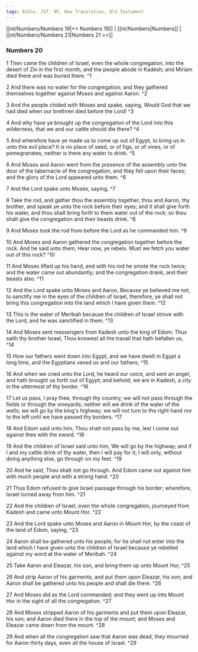 ```yaml
---
tags: Bible, JST, NT, New_Translation, Old_Testament
---
```


[[nt/Numbers/Numbers 19|<< Numbers 19]] | [[nt/Numbers|Numbers]] | [[nt/Numbers/Numbers 21|Numbers 21 >>]]

### Numbers 20

1 Then came the children of Israel, even the whole congregation, into the desert of Zin in the first month; and the people abode in Kadesh; and Miriam died there and was buried there.  ^1

2 And there was no water for the congregation; and they gathered themselves together against Moses and against Aaron.  ^2

3 And the people chided with Moses and spake, saying, Would God that we had died when our brethren died before the Lord!  ^3

4 And why have ye brought up the congregation of the Lord into this wilderness, that we and our cattle should die there?  ^4

5 And wherefore have ye made us to come up out of Egypt, to bring us in unto this evil place? It is no place of seed, or of figs, or of vines, or of pomegranates; neither is there any water to drink.  ^5

6 And Moses and Aaron went from the presence of the assembly unto the door of the tabernacle of the congregation, and they fell upon their faces; and the glory of the Lord appeared unto them.  ^6

7 And the Lord spake unto Moses, saying,  ^7

8 Take the rod, and gather thou the assembly together, thou and Aaron, thy brother, and speak ye unto the rock before their eyes; and it shall give forth his water, and thou shalt bring forth to them water out of the rock; so thou shalt give the congregation and their beasts drink.  ^8

9 And Moses took the rod from before the Lord as he commanded him.  ^9

10 And Moses and Aaron gathered the congregation together before the rock. And he said unto them, Hear now, ye rebels. Must we fetch you water out of this rock?  ^10

11 And Moses lifted up his hand, and with his rod he smote the rock twice; and the water came out abundantly; and the congregation drank, and their beasts also.  ^11

12 And the Lord spake unto Moses and Aaron, Because ye believed me not, to sanctify me in the eyes of the children of Israel, therefore, ye shall not bring this congregation into the land which I have given them.  ^12

13 This is the water of Meribah because the children of Israel strove with the Lord, and he was sanctified in them.  ^13

14 And Moses sent messengers from Kadesh unto the king of Edom: Thus saith thy brother Israel, Thou knowest all the travail that hath befallen us,  ^14

15 How our fathers went down into Egypt, and we have dwelt in Egypt a long time, and the Egyptians vexed us and our fathers;  ^15

16 And when we cried unto the Lord, he heard our voice, and sent an angel, and hath brought us forth out of Egypt; and behold, we are in Kadesh, a city in the uttermost of thy border.  ^16

17 Let us pass, I pray thee, through thy country; we will not pass through the fields or through the vineyards; neither will we drink of the water of the wells; we will go by the king\'s highway; we will not turn to the right hand nor to the left until we have passed thy borders.  ^17

18 And Edom said unto him, Thou shalt not pass by me, lest I come out against thee with the sword.  ^18

19 And the children of Israel said unto him, We will go by the highway; and if I and my cattle drink of thy water, then I will pay for it; I will only, without doing anything else, go through on my feet.  ^19

20 And he said, Thou shalt not go through. And Edom came out against him with much people and with a strong hand.  ^20

21 Thus Edom refused to give Israel passage through his border; wherefore, Israel turned away from him.  ^21

22 And the children of Israel, even the whole congregation, journeyed from Kadesh and came unto Mount Hor.  ^22

23 And the Lord spake unto Moses and Aaron in Mount Hor, by the coast of the land of Edom, saying,  ^23

24 Aaron shall be gathered unto his people; for he shall not enter into the land which I have given unto the children of Israel because ye rebelled against my word at the water of Meribah.  ^24

25 Take Aaron and Eleazar, his son, and bring them up unto Mount Hor,  ^25

26 And strip Aaron of his garments, and put them upon Eleazar, his son; and Aaron shall be gathered unto his people and shall die there.  ^26

27 And Moses did as the Lord commanded; and they went up into Mount Hor in the sight of all the congregation.  ^27

28 And Moses stripped Aaron of his garments and put them upon Eleazar, his son; and Aaron died there in the top of the mount; and Moses and Eleazar came down from the mount.  ^28

29 And when all the congregation saw that Aaron was dead, they mourned for Aaron thirty days, even all the house of Israel.  ^29

 
